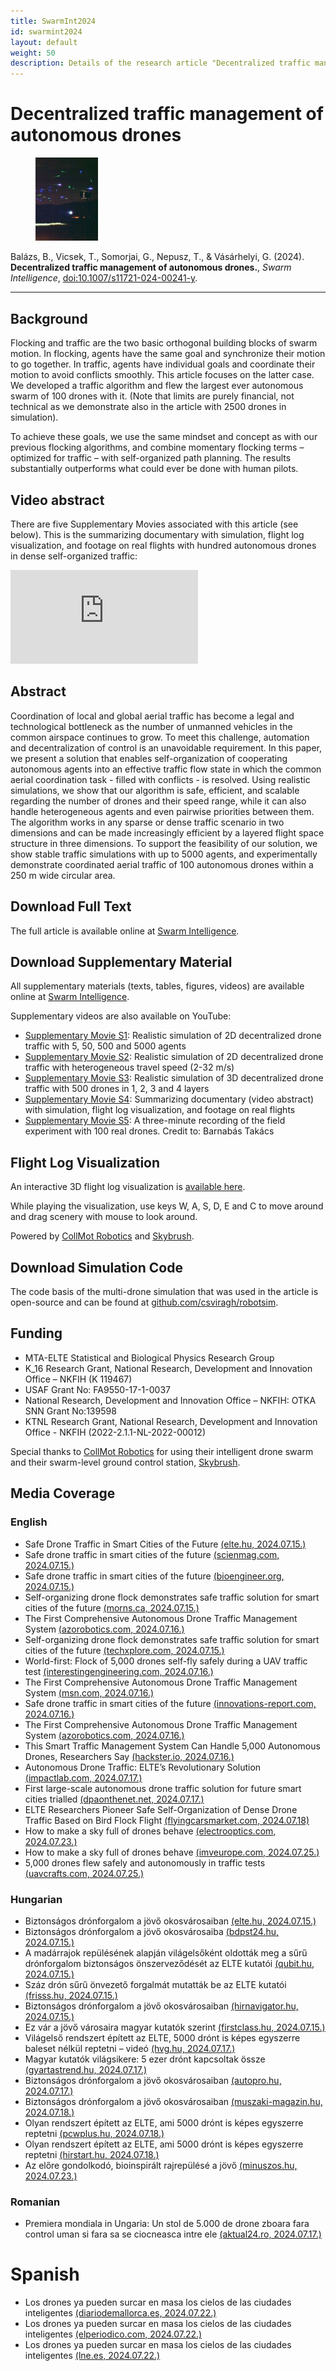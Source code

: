 ```yaml
---
title: SwarmInt2024
id: swarmint2024
layout: default
weight: 50
description: Details of the research article "Decentralized traffic management of autonomous drones", Swarm Intelligence, 2024
---
```


# Decentralized traffic management of autonomous drones

<figure class="float-left">
<img src="assets/img/swarmint2024.jpg" alt="SwarmInt2024" width="100" />
</figure>

Balázs, B., Vicsek, T., Somorjai, G., Nepusz, T., & Vásárhelyi, G. (2024). **Decentralized traffic management of autonomous drones.**, _Swarm Intelligence_, [doi:10.1007/s11721-024-00241-y](https://doi.org/10.1007/s11721-024-00241-y).

---


## Background

Flocking and traffic are the two basic orthogonal building blocks of swarm motion. In flocking, agents have the same goal and synchronize their motion to go together. In traffic, agents have individual goals and coordinate their motion to avoid conflicts smoothly. This article focuses on the latter case. We developed a traffic algorithm and flew the largest ever autonomous swarm of 100 drones with it. (Note that limits are purely financial, not technical as we demonstrate also in the article with 2500 drones in simulation).

To achieve these goals, we use the same mindset and concept as with our previous flocking algorithms, and combine momentary flocking terms – optimized for traffic – with self-organized path planning. The results substantially outperforms what could ever be done with human pilots.


## Video abstract

There are five Supplementary Movies associated with this article (see below). This is the summarizing documentary with simulation, flight log visualization, and footage on real flights with hundred autonomous drones in dense self-organized traffic:

<div class="video-container">
<iframe src="https://www.youtube.com/embed/VOtu6Vmkp88" frameborder="0" allow="autoplay; encrypted-media" allowfullscreen class="video"></iframe>
</div>


## Abstract

Coordination of local and global aerial traffic has become a legal and technological bottleneck as the number of unmanned vehicles in the common airspace continues to grow. To meet this challenge, automation and decentralization of control is an unavoidable requirement. In this paper, we present a solution that enables self-organization of cooperating autonomous agents into an effective traffic flow state in which the common aerial coordination task - filled with conflicts - is resolved. Using realistic simulations, we show that our algorithm is safe, efficient, and scalable regarding the number of drones and their speed range, while it can also handle heterogeneous agents and even pairwise priorities between them. The algorithm works in any sparse or dense traffic scenario in two dimensions and can be made increasingly efficient by a layered flight space structure in three dimensions. To support the feasibility of our solution, we show stable traffic simulations with up to 5000 agents, and experimentally demonstrate coordinated aerial traffic of 100 autonomous drones within a 250 m wide circular area.


## Download Full Text

The full article is available online at [Swarm Intelligence](https://link.springer.com/article/10.1007/s11721-024-00241-y).


## Download Supplementary Material

All supplementary materials (texts, tables, figures, videos) are available online at [Swarm Intelligence](https://link.springer.com/article/10.1007/s11721-024-00241-y).

Supplementary videos are also available on YouTube:

* [Supplementary Movie S1](https://youtu.be/wIsKGkHs2Po): Realistic simulation of 2D decentralized drone traffic with 5, 50, 500 and 5000 agents
* [Supplementary Movie S2](https://youtu.be/0Ms_wkeKxzU): Realistic simulation of 2D decentralized drone traffic with heterogeneous travel speed (2-32 m/s)
* [Supplementary Movie S3](https://youtu.be/CgcgccwPm4M): Realistic simulation of 3D decentralized drone traffic with 500 drones in 1, 2, 3 and 4 layers
* [Supplementary Movie S4](https://youtu.be/VOtu6Vmkp88): Summarizing documentary (video abstract) with simulation, flight log visualization, and footage on real flights
* [Supplementary Movie S5](https://youtu.be/v0OJxjIp-HU): A three-minute recording of the field experiment with 100 real drones. Credit to: Barnabás Takács


## Flight Log Visualization

An interactive 3D flight log visualization is [available here](https://share.skybrush.io/s/traffic-layers/).

While playing the visualization, use keys W, A, S, D, E and C to move around and drag scenery with mouse to look around.

Powered by [CollMot Robotics](https://collmot.com) and [Skybrush](https://skybrush.io).


## Download Simulation Code

The code basis of the multi-drone simulation that was used in the article is open-source and can be found at [github.com/csviragh/robotsim](https://github.com/csviragh/robotsim).



## Funding

* MTA-ELTE Statistical and Biological Physics Research Group
* K\_16 Research Grant, National Research, Development and Innovation Office – NKFIH (K 119467)
* USAF Grant No: FA9550-17-1-0037
* National Research, Development and Innovation Office – NKFIH: OTKA SNN Grant No:139598
* KTNL Research Grant, National Research, Development and Innovation Office - NKFIH (2022-2.1.1-NL-2022-00012)

Special thanks to [CollMot Robotics](https://collmot.com) for using their intelligent drone swarm and their swarm-level ground control station, [Skybrush](https://skybrush.io).


## Media Coverage

### English

* Safe Drone Traffic in Smart Cities of the Future [(elte.hu, 2024.07.15.)](https://www.elte.hu/en/content/safe-drone-traffic-in-smart-cities-of-the-future.t.3347)
* Safe drone traffic in smart cities of the future [(scienmag.com, 2024.07.15.)](https://scienmag.com/safe-drone-traffic-in-smart-cities-of-the-future/)
* Safe drone traffic in smart cities of the future [(bioengineer.org, 2024.07.15.)](https://bioengineer.org/safe-drone-traffic-in-smart-cities-of-the-future/)
* Self-organizing drone flock demonstrates safe traffic solution for smart cities of the future [(morns.ca, 2024.07.15.)](https://morns.ca/2024/07/15/self-organizing-drone-flock-demonstrates-safe-traffic-solution-for-smart-cities-of-the-future/)
* The First Comprehensive Autonomous Drone Traffic Management System [(azorobotics.com, 2024.07.16.)](https://www.azorobotics.com/News.aspx?newsID=15080)
* Self-organizing drone flock demonstrates safe traffic solution for smart cities of the future [(techxplore.com, 2024.07.15.)](https://techxplore.com/news/2024-07-drone-flock-safe-traffic-solution.html)
* World-first: Flock of 5,000 drones self-fly safely during a UAV traffic test [(interestingengineering.com, 2024.07.16.)](https://interestingengineering.com/transportation/first-self-driving-drone-traffic)
* The First Comprehensive Autonomous Drone Traffic Management System [(msn.com, 2024.07.16.)](https://www.msn.com/en-gb/news/techandscience/the-first-comprehensive-autonomous-drone-traffic-management-system/ar-BB1q5w2b)
* Safe drone traffic in smart cities of the future [(innovations-report.com, 2024.07.16.)](https://www.innovations-report.com/transportation-and-logistics/safe-drone-traffic-in-smart-cities-of-the-future/)
* The First Comprehensive Autonomous Drone Traffic Management System [(azorobotics.com, 2024.07.16.)](https://www.azorobotics.com/News.aspx?newsID=15080)
* This Smart Traffic Management System Can Handle 5,000 Autonomous Drones, Researchers Say [(hackster.io, 2024.07.16.)](https://www.hackster.io/news/this-smart-traffic-management-system-can-handle-5-000-autonomous-drones-researchers-say-fc26ce0dd13e)
* Autonomous Drone Traffic: ELTE’s Revolutionary Solution [(impactlab.com, 2024.07.17.)](https://www.impactlab.com/2024/07/17/autonomous-drone-traffic-eltes-revolutionary-solution/)
* First large-scale autonomous drone traffic solution for future smart cities trialled [(dpaonthenet.net, 2024.07.17.)](https://www.dpaonthenet.net/article/206549/First-large-scale-autonomous-drone-traffic-solution-for-future-smart-cities-trialled.aspx)
* ELTE Researchers Pioneer Safe Self-Organization of Dense Drone Traffic Based on Bird Flock Flight [(flyingcarsmarket.com, 2024.07.18)](https://flyingcarsmarket.com/elte-researchers-pioneer-safe-self-organization-of-dense-drone-traffic-based-on-bird-flock-flight/)
* How to make a sky full of drones behave [(electrooptics.com, 2024.07.23.)](https://www.electrooptics.com/article/how-make-sky-full-drones-behave)
* How to make a sky full of drones behave [(imveurope.com, 2024.07.25.)](https://www.imveurope.com/article/how-make-sky-full-drones-behave)
* 5,000 drones flew safely and autonomously in traffic tests [(uavcrafts.com, 2024.07.25.)](https://uavcrafts.com/blogs/news/5-000-drones-flew-safely-and-autonomously-in-traffic-tests)


### Hungarian

* Biztonságos drónforgalom a jövő okosvárosaiban [(elte.hu, 2024.07.15.)](https://www.elte.hu/content/biztonsagos-dronforgalom-a-jovo-okosvarosaiban.t.30888)
* Biztonságos drónforgalom a jövő okosvárosaiba [(bdpst24.hu, 2024.07.15.)](https://bdpst24.hu/2024/07/15/biztonsagos-dronforgalom-a-jovo-okosvarosaiban/) 
* A madárrajok repülésének alapján világelsőként oldották meg a sűrű drónforgalom biztonságos önszerveződését az ELTE kutatói [(qubit.hu, 2024.07.15.)](https://qubit.hu/2024/07/15/a-madarrajok-repulesenek-alapjan-vilagelsokent-oldottak-meg-a-suru-dronforgalom-biztonsagos-onszervezodeset-az-elte-kutatoi)
* Száz drón sűrű önvezető forgalmát mutatták be az ELTE kutatói [(frisss.hu, 2024.07.15.)](https://www.frisss.hu/aktualis/szaz-dron-suru-onvezeto-forgalmat-mutattak-be-az-elte-kutatoi)
* Biztonságos drónforgalom a jövő okosvárosaiban [(hirnavigator.hu, 2024.07.15.)](https://hirnavigator.hu/hir/7266973-biztonsagos-dronforgalom-a-jovo-okosvarosaiban)
* Ez vár a jövő városaira magyar kutatók szerint [(firstclass.hu, 2024.07.15.)](https://firstclass.hu/life/2024/07/16/ez-var-a-jovo-varosaira-magyar-kutatok-szerint/)
* Világelső rendszert épített az ELTE, 5000 drónt is képes egyszerre baleset nélkül reptetni – videó [(hvg.hu, 2024.07.17.)](https://m.hvg.hu/tudomany/20240717_eltre-dron-repules-mozgas-baleset)
* Magyar kutatók világsikere: 5 ezer drónt kapcsoltak össze [(gyartastrend.hu, 2024.07.17.)](https://gyartastrend.hu/cikk/magyar-kutatok-vilagsikere-5-ezer-dront-kapcsoltak-ossze)
* Biztonságos drónforgalom a jövő okosvárosaiban [(autopro.hu, 2024.07.17.)](https://autopro.hu/trend/biztonsagos-dronforgalom-a-jovo-okosvarosaiban/1160751)
* Biztonságos drónforgalom a jövő okosvárosaiban [(muszaki-magazin.hu, 2024.07.18.)](https://www.muszaki-magazin.hu/2024/07/17/dronforgalom-jovo-okos-varos-biztonsag/)
* Olyan rendszert épített az ELTE, ami 5000 drónt is képes egyszerre reptetni [(pcwplus.hu, 2024.07.18.)](https://www.pcwplus.hu/pcwlite/olyan-rendszert-epitett-az-elte-ami-5000-dront-is-kepes-egyszerre-reptetni-358032.html)
* Olyan rendszert épített az ELTE, ami 5000 drónt is képes egyszerre reptetni [(hirstart.hu, 2024.07.18.)](https://www.hirstart.hu/hk/20240718_olyan_rendszert_epitett_az_elte_ami_5000_dront_is_kepes_egyszerre_reptetni)
* Az előre gondolkodó, bioinspirált rajrepülésé a jövő [(minuszos.hu, 2024.07.23.)](https://www.minuszos.hu/az-elore-gondolkodo-bioinspiralt-rajrepulese-a-jovo/)


### Romanian

* Premiera mondiala in Ungaria: Un stol de 5.000 de drone zboara fara control uman si fara sa se ciocneasca intre ele [(aktual24.ro, 2024.07.17.)](https://www.aktual24.ro/premiera-mondiala-in-ungaria-un-stol-de-5-000-de-drone-zboara-fara-control-uman-si-fara-sa-se-ciocneasca-intre-ele/#goog_rewarded)


# Spanish

* Los drones ya pueden surcar en masa los cielos de las ciudades inteligentes [(diariodemallorca.es, 2024.07.22.)](https://www.diariodemallorca.es/tendencias21/2024/07/22/drones-surcar-masa-cielos-ciudades-105930224.html)
* Los drones ya pueden surcar en masa los cielos de las ciudades inteligentes [(elperiodico.com, 2024.07.22.)](https://www.elperiodico.com/es/tendencias-21/20240722/drones-surcar-masa-cielos-ciudades-105930222)
* Los drones ya pueden surcar en masa los cielos de las ciudades inteligentes [(lne.es, 2024.07.22.)](https://www.lne.es/tendencias21/2024/07/22/drones-surcar-masa-cielos-ciudades-105930214.html)


<!--
* title [(urlshort, 2024.07.xx.)](url)
-->
